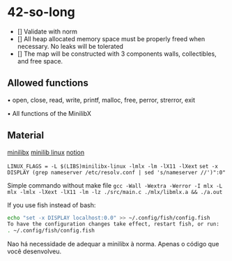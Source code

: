 # 42-so-long

- [] Validate with norm
- [] All heap allocated memory space must be properly freed when necessary. No leaks
will be tolerated
- [] The map will be constructed with 3 components walls, collectibles, and free space.


## Allowed functions

• open, close, read, write,
printf, malloc, free, perror,
strerror, exit

• All functions of the MinilibX

## Material

[minilibx](https://harm-smits.github.io/42docs/libs/minilibx)
[minilib linux](https://github.com/42Paris/minilibx-linux)
[notion](https://bumpy-truffle-c97.notion.site/SoLong-13550c956d2f4d288b6a73a97ee7bccb)

`LINUX_FLAGS = -L $(LIBS)minilibx-linux -lmlx -lm -lX11 -lXext`
`set -x DISPLAY (grep nameserver /etc/resolv.conf | sed 's/nameserver //')":0"`

Simple commando without make file
`gcc -Wall -Wextra -Werror -I mlx -L mlx -lmlx -lXext -lX11 -lm -lz ./src/main.c ./mlx/libmlx.a && ./a.out`

If you use fish instead of bash:

```sh
echo "set -x DISPLAY localhost:0.0" >> ~/.config/fish/config.fish
To have the configuration changes take effect, restart fish, or run:
. ~/.config/fish/config.fish
```

Nao há necessidade de adequar a minilibx à norma. Apenas o código que você desenvolveu.
